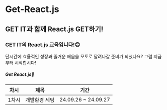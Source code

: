 # Get-React.js
## GET IT과 함께 React.js GET하기!

### GET IT의 React.js 교육입니다!😊 

단시간에 효율적인 성장과 즐거운 배움을 모토로 달려나갈 준비가 되셨나요?
그럼 지금부터 시작합시다! 

##### Get **React.js**👊

|차시|제목|기간|
|:---:|:---:|:---:|
|1차시|개발환경 세팅|24.09.26 ~ 24.09.27|

